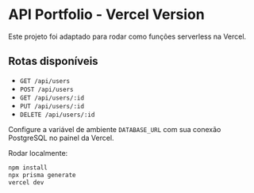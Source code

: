 # API Portfolio - Vercel Version

Este projeto foi adaptado para rodar como funções serverless na Vercel.

## Rotas disponíveis

- `GET /api/users`
- `POST /api/users`
- `GET /api/users/:id`
- `PUT /api/users/:id`
- `DELETE /api/users/:id`

Configure a variável de ambiente `DATABASE_URL` com sua conexão PostgreSQL no painel da Vercel.

Rodar localmente:

```bash
npm install
npx prisma generate
vercel dev
```
